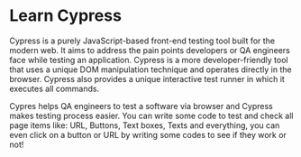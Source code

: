 # Learn Cypress

Cypress is a purely JavaScript-based front-end testing tool built for the modern web. It aims to address the pain points developers or QA engineers face while testing an application. Cypress is a more developer-friendly tool that uses a unique DOM manipulation technique and operates directly in the browser. Cypress also provides a unique interactive test runner in which it executes all commands.


Cypres helps QA engineers to test a software via browser and Cypress makes testing process easier. You can write some code to test and check all page items like: URL, Buttons, Text boxes, Texts and everything, you can even click on a button or URL by writing some codes to see if they work or not!